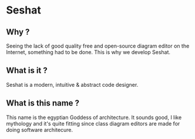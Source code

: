 # Seshat
## Why ?
Seeing the lack of good quality free and open-source diagram editor on the Internet, something had to be done. This is why we develop Seshat.

## What is it ?
Seshat is a modern, intuitive & abstract code designer.

## What is this name ?
This name is the egyptian Goddess of architecture. It sounds good, I like mythology and it's quite fitting since class diagram editors are made for doing software architecure.
